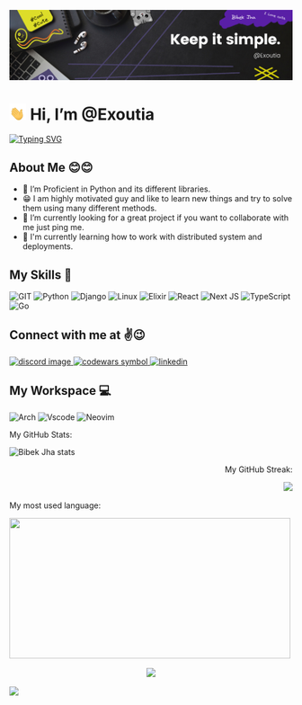 ![banner](images/banner_2.0.png)
# <img width="30" src="./images/waving-hand-joypixels.gif"> Hi, I’m @Exoutia

[![Typing SVG](https://readme-typing-svg.herokuapp.com?center=true&color=4FF7CF&lines=Welcome+to+my+profile+%F0%9F%A4%97%F0%9F%A4%97;I+Love+new+technologies+%E2%9D%A4%EF%B8%8F%F0%9F%98%8D;Like+Blockchain%2C+ML%2C+AI%F0%9F%98%81%F0%9F%98%81+)](https://git.io/typing-svg)

## **About Me 😊😊**

- 👀 I’m Proficient in Python and its different libraries.
- 😁 I am highly motivated guy and like to learn new things and try to solve them using many different methods.
- 🌱 I’m currently looking for a great project if you want to collaborate with me just ping me.
- 📖 I'm currently learning how to work with distributed system and deployments. 


## **My Skills 🚀**
![GIT](https://img.shields.io/badge/git-%3776AB.svg?style=for-the-badge&logo=git&logoColor=white&color=F05032)
![Python](https://img.shields.io/badge/python-%3776AB.svg?style=for-the-badge&logo=python&logoColor=white&color=3776AB)
![Django](https://img.shields.io/badge/Django-092E20?style=for-the-badge&logo=django&logoColor=green)
![Linux](https://img.shields.io/badge/Linux-FCC624?style=for-the-badge&logo=linux&logoColor=black)
![Elixir](https://img.shields.io/badge/elixir-%234B275F.svg?style=for-the-badge&logo=elixir&logoColor=white)
![React](https://img.shields.io/badge/React-20232A?style=for-the-badge&logo=react&logoColor=61DAFB)
![Next JS](https://img.shields.io/badge/Next-black?style=for-the-badge&logo=next.js&logoColor=white)
![TypeScript](https://img.shields.io/badge/typescript-%23007ACC.svg?style=for-the-badge&logo=typescript&logoColor=white)
![Go](https://img.shields.io/badge/go-%2300ADD8.svg?style=for-the-badge&logo=go&logoColor=white)

<!-- this link below is where i got badges -->
<!-- https://github.com/alexandresanlim/Badges4-README.md-Profile -->

## **Connect with me at ✌😉**

<div id= "Connect">
 <a href="https://discordapp.com/users/exoutia_" target="_blank">
  <img src="https://img.shields.io/badge/Discord-5865F2?style=for-the-badge&logo=discord&logoColor=white" alt="discord image">
 </a>
 <a href="https://www.codewars.com/users/Exoutia" target="_blank">
  <img src="https://img.shields.io/badge/Codewars-B1361E?style=for-the-badge&logo=Codewars&logoColor=white" alt="codewars symbol">
 </a>
 <a href="https://www.linkedin.com/in/bibek-jha-aa288a202/" target="_blank">
  <img src="https://img.shields.io/badge/LinkedIn-0077B5?style=for-the-badge&logo=linkedin&logoColor=white" alt="linkedin">
 </a>
</p>
</div>

## **My Workspace 💻**
![Arch](https://img.shields.io/badge/Arch%20Linux-1793D1?logo=arch-linux&logoColor=fff&style=for-the-badge)
![Vscode](https://img.shields.io/badge/VSCode-0078D4?style=for-the-badge&logo=visual%20studio%20code&logoColor=white)
![Neovim](https://img.shields.io/badge/NeoVim-%2357A143.svg?&style=for-the-badge&logo=neovim&logoColor=white)


<div>
  <p align="left" 'text-style=Bold;'>My GitHub Stats:</p>

  <p align="left"><img src="https://github-readme-stats.vercel.app/api?username=Exoutia&show_icons=true&theme=tokyonight&count_private=true" alt="Bibek Jha stats"/>
</div>

<div>
  <p align="right">My GitHub Streak:</p>

  <p align="right"><img src="https://github-readme-streak-stats.herokuapp.com?user=Exoutia&theme=github-dark-blue&date_format=j%20M%5B%20Y%5D"/>
</div>

<div>
  <p align="left" >My most used language:</p>

  <p align="left"><img height="250px" width="500px" src="https://github-readme-stats.vercel.app/api/top-langs/?username=Exoutia&hide=html&hide_title=true&hide_border=true&layout=compact&langs_count=6&text_color=000&icon_color=fff&bg_color=0,52fa5a,4dfcff,c64dff&theme=graywhite">

  <p align="center">
    <img height="450px"src="https://github-profile-trophy.vercel.app/?username=Exoutia&theme=onestar">
  </p>
</div>
<div>
  <p>
    <img src="https://holopin.io/api/user/board?user=exoutia">
  </p>
</div>

